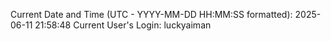Current Date and Time (UTC - YYYY-MM-DD HH:MM:SS formatted): 2025-06-11 21:58:48
Current User's Login: luckyaiman
